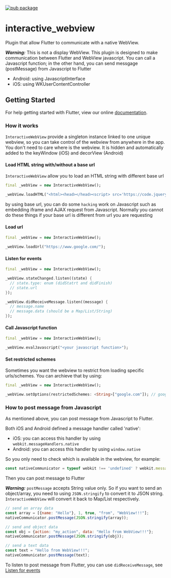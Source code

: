 [![pub package](https://img.shields.io/pub/v/flutter_webview_plugin.svg)](https://pub.dartlang.org/packages/interactive_webview) 


# interactive_webview

Plugin that allow Flutter to communicate with a native WebView.

***Warning:***
This is not a display WebView. This plugin is designed to make communication between Flutter and WebView javascript. You can call a Javascript function; in the other hand, you can send messgage (postMessage) from Javascript to Flutter

- Android: using JavascriptInterface
- iOS: using WKUserContentController

## Getting Started

For help getting started with Flutter, view our online [documentation](http://flutter.io/).

### How it works

`InteractiveWebView` provide a singleton instance linked to one unique webview,
so you can take control of the webview from anywhere in the app. You don't need to care where is the webview. It is hidden and automatically added to the keyWindow (iOS) and decorView (Android)

#### Load HTML string with/without a base url

`InteractiveWebView` allow you to load an HTML string with different base url

```dart
final _webView = new InteractiveWebView();

_webView.loadHTML("<html><head></head><script> src='https://code.jquery.com/jquery-3.3.1.min.js'></script><body></body></html>", baseUrl: "https://www.google.com/");
````

by using base url, you can do some `hacking` work on Javascript such as embedding iframe and AJAX request from Javascript. Normally you cannot do these things if your base url is different from url you are requesting

#### Load url

```dart
final _webView = new InteractiveWebView();

_webView.loadUrl("https://www.google.com/");
````

#### Listen for events

```dart
final _webView = new InteractiveWebView();

_webView.stateChanged.listen((state) {
  // state.type: enum (didStatrt and didFinish)
  // state.url
});

_webView.didReceiveMessage.listen((message) {
  // message.name
  // message.data (should be a Map/List/String)
});
```

#### Call Javascript function

```dart
final _webView = new InteractiveWebView();

_webView.evalJavascript("<your javascript function>");
````

#### Set restricted schemes

Sometimes you want the webview to restrict from loading specific urls/schemes. You can archieve that by using:

```dart
final _webView = new InteractiveWebView();

_webView.setOptions(restrictedSchemes: <String>["google.com"]); // google.com will not allow to load in webview
```

### How to post message from Javascript

As mentioned above, you can post message from Javascript to Flutter.

Both iOS and Android defined a message handler called 'native':

- iOS: you can access this handler by using `webkit.messageHandlers.native`
- Android: you can access this handler by using `window.native`

So you only need to check which is available in the webview, for example:

```javascript
const nativeCommunicator = typeof webkit !== 'undefined' ? webkit.messageHandlers.native : window.native;
```

Then you can post message to Flutter

***Warning:***
`postMessage` accepts String value only. So if you want to send an object/array, you need to using `JSON.stringify` to convert it to JSON string. `InteractiveWebView` will convert it back to Map/List respectively.

```javascript
// send an array data
const array = [{name: "Hello"}, 1, true, "from", "WebView!!!"];
nativeCommunicator.postMessage(JSON.stringify(array));

// send and object data
const obj = {action: "my_action", data: "Hello from WebView!!!"};
nativeCommunicator.postMessage(JSON.stringify(obj));

// send a text data
const text = "Hello from WebView!!!";
nativeCommunicator.postMessage(text);
```
To listen to post message from Flutter, you can use `didReceiveMessage`, see [Listen for events](#listen_for_events)